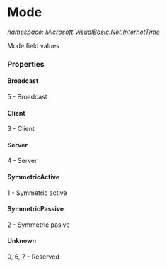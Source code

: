﻿# Mode
_namespace: [Microsoft.VisualBasic.Net.InternetTime](./index.md)_

Mode field values




### Properties

#### Broadcast
5 - Broadcast
#### Client
3 - Client
#### Server
4 - Server
#### SymmetricActive
1 - Symmetric active
#### SymmetricPassive
2 - Symmetric pasive
#### Unknown
0, 6, 7 - Reserved
